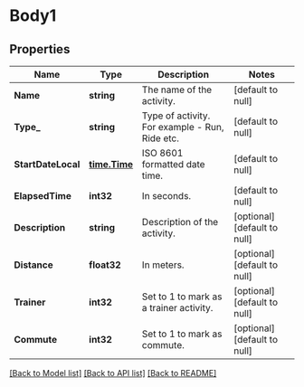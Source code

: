 # Body1

## Properties
Name | Type | Description | Notes
------------ | ------------- | ------------- | -------------
**Name** | **string** | The name of the activity. | [default to null]
**Type_** | **string** | Type of activity. For example - Run, Ride etc. | [default to null]
**StartDateLocal** | [**time.Time**](time.Time.md) | ISO 8601 formatted date time. | [default to null]
**ElapsedTime** | **int32** | In seconds. | [default to null]
**Description** | **string** | Description of the activity. | [optional] [default to null]
**Distance** | **float32** | In meters. | [optional] [default to null]
**Trainer** | **int32** | Set to 1 to mark as a trainer activity. | [optional] [default to null]
**Commute** | **int32** | Set to 1 to mark as commute. | [optional] [default to null]

[[Back to Model list]](../README.md#documentation-for-models) [[Back to API list]](../README.md#documentation-for-api-endpoints) [[Back to README]](../README.md)

